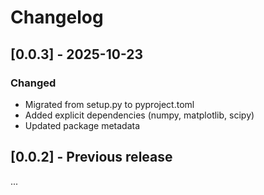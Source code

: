 # Changelog

## [0.0.3] - 2025-10-23
### Changed
- Migrated from setup.py to pyproject.toml
- Added explicit dependencies (numpy, matplotlib, scipy)
- Updated package metadata

## [0.0.2] - Previous release
...